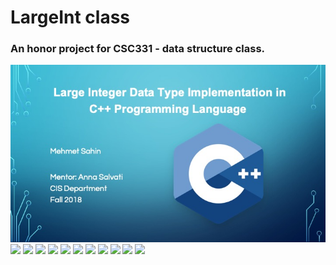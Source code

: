 # LargeInt class
### An honor project for CSC331 - data structure class.


![](Images/Presentation/Slide1.jpeg)
![](Images/Presentation/Slide2.jpg)
![](Images/Presentation/Slide3.jpg)
![](Images/Presentation/Slide4.jpg)
![](Images/Presentation/Slide5.jpg)
![](Images/Presentation/Slide6.jpg)
![](Images/Presentation/Slide7.jpg)
![](Images/Presentation/Slide8.jpg)
![](Images/Presentation/Slide9.jpg)
![](Images/Presentation/Slide10.jpg)
![](Images/Presentation/Slide11.jpg)
![](Images/Presentation/Slide12.jpg)
